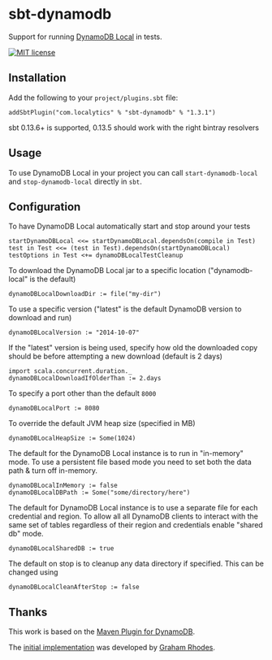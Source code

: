sbt-dynamodb
===============

Support for running [DynamoDB Local](http://docs.aws.amazon.com/amazondynamodb/latest/developerguide/Tools.html) in tests.

[![MIT license](https://img.shields.io/badge/license-MIT%20License-blue.svg)](LICENSE) 

Installation
------------
Add the following to your `project/plugins.sbt` file:

```
addSbtPlugin("com.localytics" % "sbt-dynamodb" % "1.3.1")
```

sbt 0.13.6+ is supported, 0.13.5 should work with the right bintray resolvers

Usage
-----

To use DynamoDB Local in your project you can call `start-dynamodb-local` and `stop-dynamodb-local` directly in `sbt`.

Configuration
-------------

To have DynamoDB Local automatically start and stop around your tests

```
startDynamoDBLocal <<= startDynamoDBLocal.dependsOn(compile in Test)
test in Test <<= (test in Test).dependsOn(startDynamoDBLocal)
testOptions in Test <+= dynamoDBLocalTestCleanup
```

To download the DynamoDB Local jar to a specific location ("dynamodb-local" is the default)

```
dynamoDBLocalDownloadDir := file("my-dir")
```

To use a specific version ("latest" is the default DynamoDB version to download and run)

```
dynamoDBLocalVersion := "2014-10-07"
```

If the "latest" version is being used, specify how old the downloaded copy should be before attempting a new download (default is 2 days)

```
import scala.concurrent.duration._
dynamoDBLocalDownloadIfOlderThan := 2.days
```

To specify a port other than the default `8000`

```
dynamoDBLocalPort := 8080
```

To override the default JVM heap size (specified in MB)

```
dynamoDBLocalHeapSize := Some(1024)
```

The default for the DynamoDB Local instance is to run in "in-memory" mode. To use a persistent file based mode you need to set both the data path & turn off in-memory.

```
dynamoDBLocalInMemory := false
dynamoDBLocalDBPath := Some("some/directory/here")
```

The default for DynamoDB Local instance is to use a separate file for each credential and region. To allow all all DynamoDB clients to interact with the same set of tables regardless of their region and credentials enable "shared db" mode.

```
dynamoDBLocalSharedDB := true
```

The default on stop is to cleanup any data directory if specified. This can be changed using

```
dynamoDBLocalCleanAfterStop := false
```

Thanks
-----

This work is based on the [Maven Plugin for DynamoDB](https://github.com/jcabi/jcabi-dynamodb-maven-plugin).

The [initial implementation](https://github.com/grahamar/sbt-dynamodb) was developed by [Graham Rhodes](https://github.com/grahamar). 
